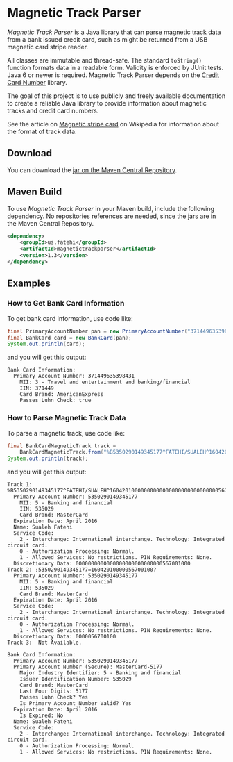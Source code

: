 # Magnetic Track Parser

*Magnetic Track Parser* is a Java library that can parse magnetic track data from a bank issued credit card, such as might be returned from a USB magnetic card stripe reader. 

All classes are immutable and thread-safe. The standard `toString()` function formats data in a readable form. Validity is enforced by JUnit tests. Java 6 or newer is required. Magnetic Track Parser depends on the [Credit Card Number](https://github.com/sualeh/credit_card_number) library.

The goal of this project is to use publicly and freely available documentation to create a reliable Java library to provide information about magnetic tracks and credit card numbers.

See the article on [Magnetic stripe card](http://en.wikipedia.org/wiki/Magnetic_stripe_card) on Wikipedia for information about the format of track data.

## Download

You can download the [jar on the Maven Central Repository](http://search.maven.org/#search%7Cga%7C1%7Ca%3A%22magnetictrackparser%22).

## Maven Build

To use *Magnetic Track Parser* in your Maven build, include the following dependency. No repositories references are needed, since the jars are in the Maven Central Repository.
```xml
<dependency>
    <groupId>us.fatehi</groupId>
    <artifactId>magnetictrackparser</artifactId>
    <version>1.3</version>
</dependency>
```


## Examples

### How to Get Bank Card Information

To get bank card information, use code like:
```java
final PrimaryAccountNumber pan = new PrimaryAccountNumber("371449635398431");
final BankCard card = new BankCard(pan);
System.out.println(card);
```
and you will get this output:
```
Bank Card Information: 
  Primary Account Number: 371449635398431
    MII: 3 - Travel and entertainment and banking/financial
    IIN: 371449
    Card Brand: AmericanExpress
    Passes Luhn Check: true
```

### How to Parse Magnetic Track Data

To parse a magnetic track, use code like:
```java
final BankCardMagneticTrack track = 
    BankCardMagneticTrack.from("%B5350290149345177^FATEHI/SUALEH^16042010000000000000000000000000000567001000?;5350290149345177=16042010000056700100?");
System.out.println(track);
```
and you will get this output:
```
Track 1: %B5350290149345177^FATEHI/SUALEH^16042010000000000000000000000000000567001000?
  Primary Account Number: 5350290149345177
    MII: 5 - Banking and financial
    IIN: 535029
    Card Brand: MasterCard
  Expiration Date: April 2016
  Name: Sualeh Fatehi
  Service Code: 
    2 - Interchange: International interchange. Technology: Integrated circuit card.
    0 - Authorization Processing: Normal.
    1 - Allowed Services: No restrictions. PIN Requirements: None.
  Discretionary Data: 0000000000000000000000000000567001000
Track 2: ;5350290149345177=16042010000056700100?
  Primary Account Number: 5350290149345177
    MII: 5 - Banking and financial
    IIN: 535029
    Card Brand: MasterCard
  Expiration Date: April 2016
  Service Code: 
    2 - Interchange: International interchange. Technology: Integrated circuit card.
    0 - Authorization Processing: Normal.
    1 - Allowed Services: No restrictions. PIN Requirements: None.
  Discretionary Data: 0000056700100
Track 3:  Not Available.

Bank Card Information: 
  Primary Account Number: 5350290149345177
  Primary Account Number (Secure): MasterCard-5177
    Major Industry Identifier: 5 - Banking and financial
    Issuer Identification Number: 535029
    Card Brand: MasterCard
    Last Four Digits: 5177
    Passes Luhn Check? Yes
    Is Primary Account Number Valid? Yes
  Expiration Date: April 2016
    Is Expired: No
  Name: Sualeh Fatehi
  Service Code: 
    2 - Interchange: International interchange. Technology: Integrated circuit card.
    0 - Authorization Processing: Normal.
    1 - Allowed Services: No restrictions. PIN Requirements: None.
```
